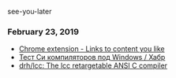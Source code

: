 see-you-later
### February 23, 2019 
- [Chrome extension - Links to content you like](https://github.com/Idnan/like-on-github) 
- [Тест Си компиляторов под Windows / Хабр](https://habr.com/ru/post/107664/) 
- [drh/lcc: The lcc retargetable ANSI C compiler](https://github.com/drh/lcc) 

